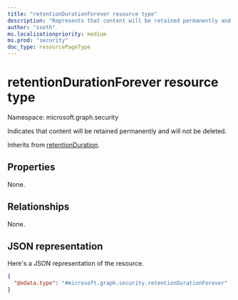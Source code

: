 ```yaml
---
title: "retentionDurationForever resource type"
description: "Represents that content will be retained permanently and will not be deleted."
author: "sseth"
ms.localizationpriority: medium
ms.prod: "security"
doc_type: resourcePageType
---
```


# retentionDurationForever resource type

Namespace: microsoft.graph.security

Indicates that content will be retained permanently and will not be deleted.


Inherits from [retentionDuration](../resources/security-retentionduration.md).

## Properties
None.

## Relationships
None.

## JSON representation
Here's a JSON representation of the resource.
<!-- {
  "blockType": "resource",
  "@odata.type": "microsoft.graph.security.retentionDurationForever"
}
-->
``` json
{
  "@odata.type": "#microsoft.graph.security.retentionDurationForever"
}
```
